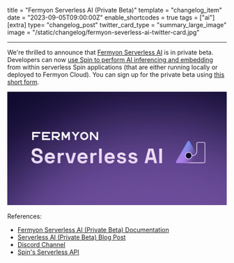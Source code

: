 title = "Fermyon Serverless AI (Private Beta)"
template = "changelog_item"
date = "2023-09-05T09:00:00Z"
enable_shortcodes = true
tags = ["ai"]
[extra]
type= "changelog_post"
twitter_card_type = "summary_large_image" 
image = "/static/changelog/fermyon-severless-ai-twitter-card.jpg"

---

We're thrilled to announce that [Fermyon Serverless AI](/cloud/serverless-ai) is in private beta. Developers can now [use Spin to perform AI inferencing and embedding](/spin/serverless-ai-tutorial) from within serverless Spin applications (that are either running locally or deployed to Fermyon Cloud). You can sign up for the private beta using [this short form](https://fibsu0jcu2g.typeform.com/to/mNzgXRvB). 

<img src="/static/image/changelog/fermyon-severless-ai-twitter-card.jpg" alt="Custom Fermyon Subdomains">

<!-- break -->

References:

- [Fermyon Serverless AI (Private Beta) Documentation](/cloud/serverless-ai.md)
- [Serverless AI (Private Beta) Blog Post](https://www.fermyon.com/blog/introducing-fermyon-serverless-ai)
- [Discord Channel](https://www.fermyon.com/discord)
- [Spin's Serverless API](/spin/serverless-ai-api-guide.md)
